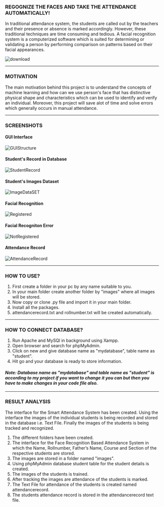 ### REGOGNIZE THE FACES AND TAKE THE ATTENDANCE AUTOMATICALLY!
In traditional attendance system, the students are called out by the teachers and their presence or absence is marked accordingly. However, these traditional techniques are time consuming and tedious. A facial recognition system is a computerized software which is suited for determining or validating a person by performing comparison on patterns based on their facial appearances.

![download](https://user-images.githubusercontent.com/77526719/148436174-bbeda420-8cdb-4b5d-aee8-7ba7e5a4033a.jpg)

***
### MOTIVATION
The main motivation behind this project is to understand the concepts of machine learning and how can we use person's face that has distinctive physical shape and characteristics which can be used to identify and verify an individual. Moreover, this project will save alot of time and solve errors which generally occurs in manual attendance.

***
### SCREENSHOTS
#### GUI Interface
![GUIStructure](https://user-images.githubusercontent.com/77526719/148437969-3bb37751-e083-4e50-8fd2-ac1c3b5c279a.png)
#### Student's Record in Database
![StudentRecord](https://user-images.githubusercontent.com/77526719/148437958-51a14863-9a3e-4489-9dae-9e4bdb9d38c8.png)
#### Student's Images Dataset
![ImageDataSET](https://user-images.githubusercontent.com/77526719/148437967-dd10c5ae-084c-4b9a-a701-5e07a5244176.png)
#### Facial Recognition
![Registered](https://user-images.githubusercontent.com/77526719/148437973-a724fb2b-92ba-4550-82f5-eeccbd9399e6.png)
#### Facial Recogniton Error
![NotRegistered](https://user-images.githubusercontent.com/77526719/148437972-ae30a0a7-f192-43df-9159-ff16f3268735.png)
#### Attendance Record
![AttendanceRecord](https://user-images.githubusercontent.com/77526719/148437965-49ae26c5-8ce5-4ff0-96e4-2dccd73873b6.png)

***
### HOW TO USE?
1. First create a folder in your pc by any name suitable to you.
2. In your main folder create another folder by "images" where all images will be stored.
3. Now copy or clone .py file and import it in your main folder.
4. Install all the packages.
5. attendancerecord.txt and rollnumber.txt will be created automatically.

***
### HOW TO CONNECT DATABASE?
1. Run Apache and MySQl in background using Xampp.
2. Open browser and search for phpMyAdmin.
3. Click on new and give database name as "mydatabase", table name as "student".
4. Hit go and your database is ready to store information.
#### *Note: Database name as "mydatabase" and table name as "student" is according to my project if you want to change it you can but then you have to make changes in your code file also.*

***
### RESULT ANALYSIS
The interface for the Smart Attendance System has been created. Using the interface the images of the individual students is being recorded and stored in the database i.e. Text 
File. Finally the images of the students is being tracked and recognized.
1. The different folders have been created.
2. The interface for the Face Recognition Based Attendance System in which the Name, Rollnumber, Father’s Name, Course and Section of the respective students are stored.
3. The images are stored in a folder named "images".
4. Using phpMyAdmin database student table for the student details is created.
5. The images of the students is trained.
6. After tracking the images are attendance of the students is marked.
7. The Text File for attendance of the students is created named attendancerecord.
8. The students attendance record is stored in the attendancerecord text file.
